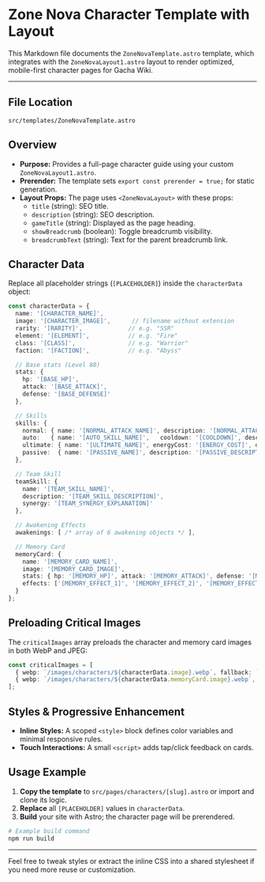 # Zone Nova Character Template with Layout

This Markdown file documents the `ZoneNovaTemplate.astro` template, which integrates with the `ZoneNovaLayout1.astro` layout to render optimized, mobile-first character pages for Gacha Wiki.

---

## File Location

```
src/templates/ZoneNovaTemplate.astro
```


## Overview

- **Purpose:** Provides a full-page character guide using your custom `ZoneNovaLayout1.astro`.
- **Prerender:** The template sets `export const prerender = true;` for static generation.
- **Layout Props:** The page uses `<ZoneNovaLayout>` with these props:
  - `title` (string): SEO title.
  - `description` (string): SEO description.
  - `gameTitle` (string): Displayed as the page heading.
  - `showBreadcrumb` (boolean): Toggle breadcrumb visibility.
  - `breadcrumbText` (string): Text for the parent breadcrumb link.


## Character Data

Replace all placeholder strings (`[PLACEHOLDER]`) inside the `characterData` object:

```ts
const characterData = {
  name: '[CHARACTER_NAME]',
  image: '[CHARACTER_IMAGE]',      // filename without extension
  rarity: '[RARITY]',             // e.g. "SSR"
  element: '[ELEMENT]',           // e.g. "Fire"
  class: '[CLASS]',               // e.g. "Warrior"
  faction: '[FACTION]',           // e.g. "Abyss"

  // Base stats (Level 80)
  stats: {
    hp: '[BASE_HP]',
    attack: '[BASE_ATTACK]',
    defense: '[BASE_DEFENSE]'
  },

  // Skills
  skills: {
    normal: { name: '[NORMAL_ATTACK_NAME]', description: '[NORMAL_ATTACK_DESCRIPTION]' },
    auto:   { name: '[AUTO_SKILL_NAME]',   cooldown: '[COOLDOWN]', description: '[AUTO_SKILL_DESCRIPTION]' },
    ultimate: { name: '[ULTIMATE_NAME]', energyCost: '[ENERGY_COST]', description: '[ULTIMATE_DESCRIPTION]' },
    passive:  { name: '[PASSIVE_NAME]', description: '[PASSIVE_DESCRIPTION]' }
  },

  // Team Skill
  teamSkill: {
    name: '[TEAM_SKILL_NAME]',
    description: '[TEAM_SKILL_DESCRIPTION]',
    synergy: '[TEAM_SYNERGY_EXPLANATION]'
  },

  // Awakening Effects
  awakenings: [ /* array of 6 awakening objects */ ],

  // Memory Card
  memoryCard: {
    name: '[MEMORY_CARD_NAME]',
    image: '[MEMORY_CARD_IMAGE]',
    stats: { hp: '[MEMORY_HP]', attack: '[MEMORY_ATTACK]', defense: '[MEMORY_DEFENSE]' },
    effects: ['[MEMORY_EFFECT_1]', '[MEMORY_EFFECT_2]', '[MEMORY_EFFECT_3]']
  }
};
```


## Preloading Critical Images

The `criticalImages` array preloads the character and memory card images in both WebP and JPEG:

```ts
const criticalImages = [
  { webp: `/images/characters/${characterData.image}.webp`, fallback: `/images/characters/${characterData.image}.jpg` },
  { webp: `/images/characters/${characterData.memoryCard.image}.webp`, fallback: `/images/characters/${characterData.memoryCard.image}.jpg` }
];
```


## Styles & Progressive Enhancement

- **Inline Styles:** A scoped `<style>` block defines color variables and minimal responsive rules.
- **Touch Interactions:** A small `<script>` adds tap/click feedback on cards.


## Usage Example

1. **Copy the template** to `src/pages/characters/[slug].astro` or import and clone its logic.
2. **Replace** all `[PLACEHOLDER]` values in `characterData`.
3. **Build** your site with Astro; the character page will be prerendered.

```bash
# Example build command
npm run build
```


---

Feel free to tweak styles or extract the inline CSS into a shared stylesheet if you need more reuse or customization.
